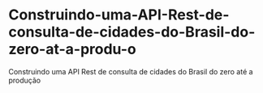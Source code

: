 # Construindo-uma-API-Rest-de-consulta-de-cidades-do-Brasil-do-zero-at-a-produ-o
Construindo uma API Rest de consulta de cidades do Brasil do zero até a produção

